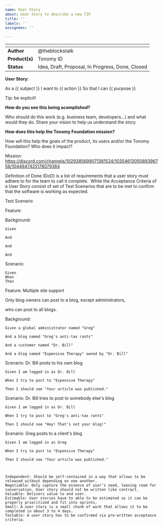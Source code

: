 ```yaml
---
name: User Story
about: User Story to describe a new TIP
title: ''
labels: ''
assignees: ''

---
```


| <!-- -->    | <!-- -->    |
|-------------|-------------|
| **Author** | @theblockstalk |
| **Product(s)** | Tonomy ID |
| **Status** | Idea, Draft, Proposal, In Progress, Done, Closed |

**User Story:**

As a {{ subject }}
I want to {{ action }}
So that I can {{ purpose }}

Tip: be explicit!

**How do you see this being acomplished?**

Who should do this work (e.g. business team, developers...) and what would they do. Share your vision to help us understand the story.

**How does this help the Tonomy Foundation mission?**

How will this help the goals of the product, its users and/or the Tonomy Foundation? Who does it impact?

Mission: https://discord.com/channels/1029385699071381524/1035461305089396756/1044647425178079384

Definition of Done (DoD) is a list of requirements that a user story must adhere to for the team to call it complete. 
While the Acceptance Criteria of a User Story consist of set of Test Scenarios that are to be met to confirm that the software is working as expected.

Test Scenario


Feature: 

 

  Background:

    Given 

    And 

    And 

    And


  Scenario: 

    Given
    When 
    Then 

Feature: Multiple site support

  Only blog owners can post to a blog, except administrators,

  who can post to all blogs.

  Background:

    Given a global administrator named "Greg"

    And a blog named "Greg's anti-tax rants"

    And a customer named "Dr. Bill"

    And a blog named "Expensive Therapy" owned by "Dr. Bill"


  Scenario: Dr. Bill posts to his own blog

    Given I am logged in as Dr. Bill

    When I try to post to "Expensive Therapy"

    Then I should see "Your article was published."


  Scenario: Dr. Bill tries to post to somebody else's blog

    Given I am logged in as Dr. Bill

    When I try to post to "Greg's anti-tax rants"

    Then I should see "Hey! That's not your blog!"


  Scenario: Greg posts to a client's blog

    Given I am logged in as Greg

    When I try to post to "Expensive Therapy"

    Then I should see "Your article was published."



    Independent: Should be self-contained in a way that allows to be released without depending on one another.
    Negotiable: Only capture the essence of user’s need, leaving room for conversation. User story should not be written like contract.
    Valuable: Delivers value to end user.
    Estimable: User stories have to able to be estimated so it can be properly prioritized and fit into sprints.
    Small: A user story is a small chunk of work that allows it to be completed in about 3 to 4 days.
    Testable: A user story has to be confirmed via pre-written acceptance criteria.
